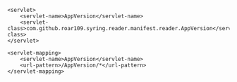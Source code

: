 	<servlet>
		<servlet-name>AppVersion</servlet-name>
		<servlet-class>com.github.roar109.syring.reader.manifest.reader.AppVersion</servlet-class>
	</servlet>
   
	<servlet-mapping>
		<servlet-name>AppVersion</servlet-name>
		<url-pattern>/AppVersion/*</url-pattern>
	</servlet-mapping>
